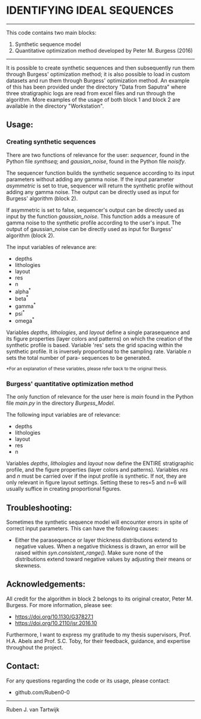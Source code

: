 # IDENTIFYING IDEAL SEQUENCES
-------------------------------------------------
This code contains two main blocks:
1. Synthetic sequence model
2. Quantitative optimization method developed
   by Peter M. Burgess (2016)
-------------------------------------------------
It is possible to create synthetic sequences 
and then subsequently run them through Burgess'
optimization method; it is also possible to
load in custom datasets and run them through
Burgess' optimization method. An example of this
has been provided under the directory "Data from
Saputra" where three stratigraphic logs are
read from excel files and run through the
algorithm. More examples of the usage of both
block 1 and block 2 are available in the 
directory "Workstation".

## Usage:

### Creating synthetic sequences

There are two functions of relevance for the
user: _sequencer_, found in the Python file
_synthseq_; and _gausian_noise_, found in the
Python file _noisify_. 

The sequencer function builds the synthetic 
sequence according to its input parameters 
without adding any gamma noise. If the input 
parameter _asymmetric_ is set to true, sequencer
will return the synthetic profile without adding
any gamma noise. The output can be directly used
as input for Burgess' algorithm (block 2).

If asymmetric is set to false, sequencer's output
can be directly used as input by the function 
_gaussian_noise_. This function adds a measure of
gamma noise to the synthetic profile according
to the user's input. The output of gaussian_noise
can be directly used as input for Burgess'
algorithm (block 2).

The input variables of relevance are:
- depths
- lithologies
- layout
- res
- n
- alpha<sup>*
- beta<sup>*
- gamma<sup>*
- psi<sup>*
- omega<sup>*

Variables _depths_, _lithologies_, and _layout_
define a single parasequence and its figure 
properties  (layer colors and patterns) on which
the creation of the synthetic profile is based.
Variable 'res' sets the grid spacing within the
synthetic profile. It is inversely proportional
to the sampling rate. 
Variable _n_ sets the total number of para-
sequences to be generated.

<sup>*For an explanation of these variables, please
 refer back to the original thesis.
 
### Burgess' quantitative optimization method

The only function of relevance for the user here
is _main_ found in the Python file _main.py_ in
the directory _Burgess_Model_. 

The following input variables are of relevance:
- depths
- lithologies
- layout
- res
- n

Variables _depths_, _lithologies_ and _layout_
now define the ENTIRE stratigraphic profile, and
the figure properties (layer colors and
patterns). 
Variables _res_ and _n_ must be carried over if
the input profile is synthetic. If not, they
are only relevant in figure layout settings.
Setting these to res=5 and n=6 will usually
suffice in creating proportional figures.


## Troubleshooting:

Sometimes the synthetic sequence model will
encounter errors in spite of correct input
parameters. This can have the following causes:

* Either the parasequence or layer thickness 
distributions extend to negative values. When
a negative thickness is drawn, an error will
be raised within _syn.consistent_range()_. Make
sure none of the distributions extend toward
negative values by adjusting their means or
skewness.

## Acknowledgements:

All credit for the algorithm in block 2 belongs
to its original creator, Peter M. Burgess.
For more information, please see:
- https://doi.org/10.1130/G37827.1
- https://doi.org/10.2110/jsr.2016.10

Furthermore, I want to express my gratitude to
my thesis supervisors, Prof. H.A. Abels and 
Prof. S.C. Toby, for their feedback, guidance,
and expertise throughout the project.

## Contact:

For any questions regarding the code or its 
usage, please contact:

- github.com/Ruben0-0

-------------------------------------------------
Ruben J. van Tartwijk
